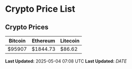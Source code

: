 # Crypto Price List

## Crypto Prices
| Bitcoin | Ethereum | Litecoin |
| ------- | -------- | -------- |
| $95907 | $1844.73 | $86.62 |
**Last Updated:** 2025-05-04 07:08 UTC
**Last Updated:** $DATE$
